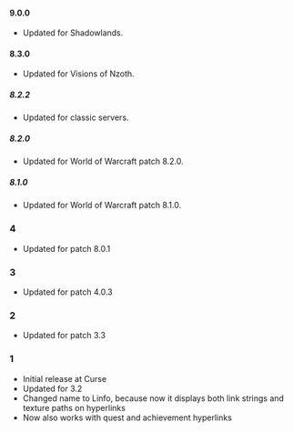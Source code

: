 #### 9.0.0
* Updated for Shadowlands.

#### 8.3.0
* Updated for Visions of Nzoth.

##### 8.2.2
* Updated for classic servers.

##### 8.2.0
* Updated for World of Warcraft patch 8.2.0.

##### 8.1.0
* Updated for World of Warcraft patch 8.1.0.

### 4
* Updated for patch 8.0.1

### 3
* Updated for patch 4.0.3

### 2
* Updated for patch 3.3

### 1
* Initial release at Curse
* Updated for 3.2
* Changed name to Linfo, because now it displays both link strings and texture paths on hyperlinks
* Now also works with quest and achievement hyperlinks

